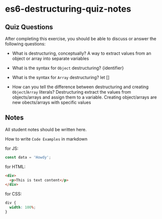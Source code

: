 # es6-destructuring-quiz-notes

## Quiz Questions

After completing this exercise, you should be able to discuss or answer the following questions:

- What is destructuring, conceptually?
  A way to extract values from an object or array into separate variables

- What is the syntax for `Object` destructuring?
  {identifier}

- What is the syntax for `Array` destructuring?
  let []

- How can you tell the difference between destructuring and creating `Object`/`Array` literals?
  Destructuring extract the values from objects/arrays and assign them to a variable.
  Creating object/arrays are new obects/arrays with specific values

## Notes

All student notes should be written here.

How to write `Code Examples` in markdown

for JS:

```javascript
const data = 'Howdy';
```

for HTML:

```html
<div>
  <p>This is text content</p>
</div>
```

for CSS:

```css
div {
  width: 100%;
}
```
